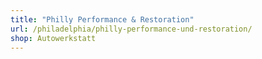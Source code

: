```yaml
---
title: "Philly Performance & Restoration"
url: /philadelphia/philly-performance-und-restoration/
shop: Autowerkstatt
---
```

